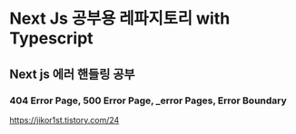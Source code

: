 # Next Js 공부용 레파지토리 with Typescript

## Next js 에러 핸들링 공부

### 404 Error Page, 500 Error Page, \_error Pages, Error Boundary

https://jikor1st.tistory.com/24

